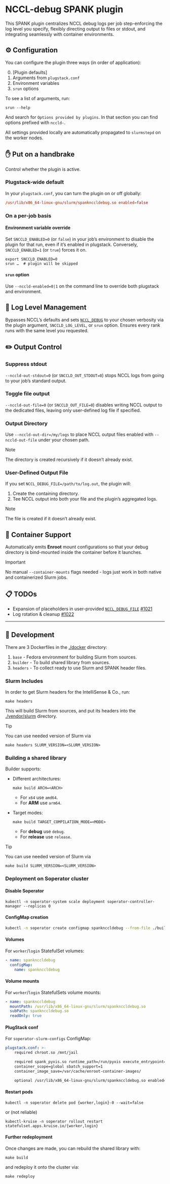 # NCCL-debug SPANK plugin

This SPANK plugin centralizes NCCL debug logs per job step-enforcing the log level you specify,
flexibly directing output to files or stdout, and integrating seamlessly with container environments.

## ⚙️ Configuration

You can configure the plugin three ways (in order of application):

0. [Plugin defaults]
1. Arguments from `plugstack.conf`
2. Environment variables
3. `srun` options

To see a list of arguments, run:
```shell
srun --help
```
And search for `Options provided by plugins`.
In that section you can find options prefixed with `nccld-`.

All settings provided locally are automatically propagated to `slurmstepd` on the worker nodes.

## ✋ Put on a handbrake

Control whether the plugin is active.

### Plugstack-wide default

In your `plugstack.conf`, you can turn the plugin on or off globally:

```conf
/usr/lib/x86_64-linux-gnu/slurm/spanknccldebug.so enabled=false
```

### On a per-job basis

#### Environment variable override

Set `SNCCLD_ENABLED=0` (or `false`) in your job’s environment to disable the plugin for that run,
even if it’s enabled in plugstack.
Conversely, `SNCCLD_ENABLED=1` (or `true`) forces it on.

```shell
export SNCCLD_ENABLED=0
srun …  # plugin will be skipped
```

#### `srun` option
    
Use `--nccld-enabled=0|1` on the command line to override both plugstack and environment.

## 📣 Log Level Management

Bypasses NCCL’s defaults and sets 
[`NCCL_DEBUG`](https://docs.nvidia.com/deeplearning/nccl/user-guide/docs/env.html#nccl-debug)
to your chosen verbosity via the plugin argument, `SNCCLD_LOG_LEVEL`, or `srun` option. 
Ensures every rank runs with the same level you requested.

## ✏️ Output Control

### Suppress stdout

`--nccld-out-stdout=0` (or `SNCCLD_OUT_STDOUT=0`) stops NCCL logs from going to your job’s standard output.

### Toggle file output

`--nccld-out-file=0` (or `SNCCLD_OUT_FILE=0`) disables writing NCCL output to the dedicated files,
leaving only user-defined log file if specified.

### Output Directory

Use `--nccld-out-dir=/my/logs` to place NCCL output files enabled with `--nccld-out-file` under your chosen path.

> [!NOTE]
> The directory is created recursively if it doesn’t already exist.

### User-Defined Output File

If you set `NCCL_DEBUG_FILE=/path/to/log.out`, the plugin will:

1. Create the containing directory.
2. Tee NCCL output into both your file and the plugin’s aggregated logs.

> [!NOTE]
> The file is created if it doesn’t already exist.

## 🚢 Container Support

Automatically emits **Enroot** mount configurations so that your debug directory is bind-mounted inside the container
before it launches.

> [!IMPORTANT]
> No manual `--container-mounts` flags needed - logs just work in both native and containerized Slurm jobs.

## 📋 TODOs

- Expansion of placeholders in user-provided
  [`NCCL_DEBUG_FILE`](https://docs.nvidia.com/deeplearning/nccl/user-guide/docs/env.html#nccl-debug-file)
  [#1021](https://github.com/nebius/soperator/issues/1021)
- Log rotation & cleanup
  [#1022](https://github.com/nebius/soperator/issues/1022)

---

## :construction: Development

There are 3 Dockerfiles in the [./docker](./docker) directory:

1. `base` - Fedora environment for building Slurm from sources.
2. `builder` - To build shared library from sources.
3. `headers` - To collect ready to use Slurm and SPANK header files.

### Slurm Includes

In order to get Slurm headers for the IntelliSense & Co., run:

```shell
make headers
```

This will build Slurm from sources, and put its headers into the [./vendor/slurm](./vendor) directory.

> [!TIP]
> You can use needed version of Slurm via
```shell
make headers SLURM_VERSION=<SLURM_VERSION>
```

### Building a shared library

Builder supports:

- Different architectures:

    ```shell
    make build ARCH=<ARCH>
    ```

  - For `x64` use `amd64`.
  - For **ARM** use `arm64`.

- Target modes:

    ```shell
    make build TARGET_COMPILATION_MODE=<MODE>
    ```
  
  - For **debug** use `debug`.
  - For **release** use `release`.

> [!TIP]
> You can use needed version of Slurm via
```shell
make build SLURM_VERSION=<SLURM_VERSION>
```

### Deployment on Soperator cluster

#### Disable Soperator

```shell
kubectl -n soperator-system scale deployment soperator-controller-manager --replicas 0
```

#### ConfigMap creation

```bash
kubectl -n soperator create configmap spanknccldebug --from-file ./build/spanknccldebug.so
```

#### Volumes

For `worker`/`login` StatefulSet volumes:

```yaml
- name: spanknccldebug
  configMap:
    name: spanknccldebug
```

#### Volume mounts

For `worker`/`login` StatefulSets volume mounts:

```yaml
- name: spanknccldebug
  mountPath: /usr/lib/x86_64-linux-gnu/slurm/spanknccldebug.so
  subPath: spanknccldebug.so
  readOnly: true
```

#### PlugStack conf

For `soperator-slurm-configs` ConfigMap:

```yaml
plugstack.conf: >-
    required chroot.so /mnt/jail

    required spank_pyxis.so runtime_path=/run/pyxis execute_entrypoint=0
    container_scope=global sbatch_support=1
    container_image_save=/var/cache/enroot-container-images/

    optional /usr/lib/x86_64-linux-gnu/slurm/spanknccldebug.so enabled=true
```

#### Restart pods

```shell
kubectl -n soperator delete pod {worker,login}-0 --wait=false
```
or (not reliable)
```shell
kubectl-kruise -n soperator rollout restart statefulset.apps.kruise.io/{worker,login}
```

#### Further redeployment

Once changes are made, you can rebuild the shared library with:

```shell
make build
```

and redeploy it onto the cluster via:

```shell
make redeploy
```
